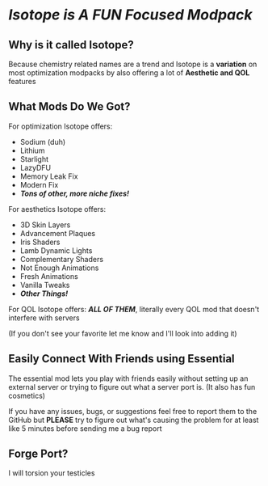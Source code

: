 # *Isotope is A FUN Focused Modpack*

## Why is it called Isotope?
Because chemistry related names are a trend and Isotope is a **variation** on most optimization modpacks by also offering a lot of **Aesthetic and QOL** features


## What Mods Do We Got?
For optimization Isotope offers:
- Sodium (duh)
- Lithium
- Starlight
- LazyDFU
- Memory Leak Fix
- Modern Fix
- **_Tons of other, more niche fixes!_**



For aesthetics Isotope offers:
- 3D Skin Layers
- Advancement Plaques
- Iris Shaders
- Lamb Dynamic Lights
- Complementary Shaders
- Not Enough Animations
- Fresh Animations
- Vanilla Tweaks
- **_Other Things!_**

For QOL Isotope offers:
**_ALL OF THEM_**, literally every QOL mod that doesn't interfere with servers 

(If you don't see your favorite let me know and I'll look into adding it)


## Easily Connect With Friends using Essential
The essential mod lets you play with friends easily without setting up an external server or trying to figure out what a server port is. (It also has fun cosmetics)


If you have any issues, bugs, or suggestions feel free to report them to the GitHub but **PLEASE** try to figure out what's causing the problem for at least like 5 minutes before sending me a bug report

## Forge Port?

I will torsion your testicles
